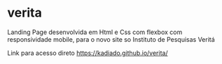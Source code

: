# verita

Landing Page desenvolvida em Html e Css com flexbox com responsividade mobile, para o novo site so Instituto de Pesquisas Veritá

Link para acesso direto https://kadiado.github.io/verita/
